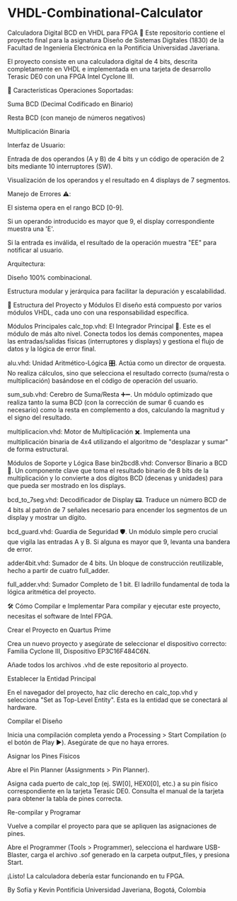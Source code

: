 # VHDL-Combinational-Calculator
Calculadora Digital BCD en VHDL para FPGA 🧮
Este repositorio contiene el proyecto final para la asignatura Diseño de Sistemas Digitales (1830) de la Facultad de Ingeniería Electrónica en la Pontificia Universidad Javeriana.

El proyecto consiste en una calculadora digital de 4 bits, descrita completamente en VHDL e implementada en una tarjeta de desarrollo Terasic DE0 con una FPGA Intel Cyclone III.

🚀 Características
Operaciones Soportadas:

Suma BCD (Decimal Codificado en Binario)

Resta BCD (con manejo de números negativos)

Multiplicación Binaria

Interfaz de Usuario:

Entrada de dos operandos (A y B) de 4 bits y un código de operación de 2 bits mediante 10 interruptores (SW).

Visualización de los operandos y el resultado en 4 displays de 7 segmentos.

Manejo de Errores ⚠️:

El sistema opera en el rango BCD [0-9].

Si un operando introducido es mayor que 9, el display correspondiente muestra una 'E'.

Si la entrada es inválida, el resultado de la operación muestra "EE" para notificar al usuario.

Arquitectura:

Diseño 100% combinacional.

Estructura modular y jerárquica para facilitar la depuración y escalabilidad.

📁 Estructura del Proyecto y Módulos
El diseño está compuesto por varios módulos VHDL, cada uno con una responsabilidad específica.

Módulos Principales
calc_top.vhd: El Integrador Principal 🧠. Este es el módulo de más alto nivel. Conecta todos los demás componentes, mapea las entradas/salidas físicas (interruptores y displays) y gestiona el flujo de datos y la lógica de error final.

alu.vhd: Unidad Aritmético-Lógica 🎛️. Actúa como un director de orquesta. No realiza cálculos, sino que selecciona el resultado correcto (suma/resta o multiplicación) basándose en el código de operación del usuario.

sum_sub.vhd: Cerebro de Suma/Resta ➕➖. Un módulo optimizado que realiza tanto la suma BCD (con la corrección de sumar 6 cuando es necesario) como la resta en complemento a dos, calculando la magnitud y el signo del resultado.

multiplicacion.vhd: Motor de Multiplicación ✖️. Implementa una multiplicación binaria de 4x4 utilizando el algoritmo de "desplazar y sumar" de forma estructural.

Módulos de Soporte y Lógica Base
bin2bcd8.vhd: Conversor Binario a BCD 🔢. Un componente clave que toma el resultado binario de 8 bits de la multiplicación y lo convierte a dos dígitos BCD (decenas y unidades) para que pueda ser mostrado en los displays.

bcd_to_7seg.vhd: Decodificador de Display 📟. Traduce un número BCD de 4 bits al patrón de 7 señales necesario para encender los segmentos de un display y mostrar un dígito.

bcd_guard.vhd: Guardia de Seguridad 🛡️. Un módulo simple pero crucial que vigila las entradas A y B. Si alguna es mayor que 9, levanta una bandera de error.

adder4bit.vhd: Sumador de 4 bits. Un bloque de construcción reutilizable, hecho a partir de cuatro full_adder.

full_adder.vhd: Sumador Completo de 1 bit. El ladrillo fundamental de toda la lógica aritmética del proyecto.

🛠️ Cómo Compilar e Implementar
Para compilar y ejecutar este proyecto, necesitas el software de Intel FPGA.

Crear el Proyecto en Quartus Prime

Crea un nuevo proyecto y asegúrate de seleccionar el dispositivo correcto: Familia Cyclone III, Dispositivo EP3C16F484C6N.

Añade todos los archivos .vhd de este repositorio al proyecto.

Establecer la Entidad Principal

En el navegador del proyecto, haz clic derecho en calc_top.vhd y selecciona "Set as Top-Level Entity". Esta es la entidad que se conectará al hardware.

Compilar el Diseño

Inicia una compilación completa yendo a Processing > Start Compilation (o el botón de Play ▶️). Asegúrate de que no haya errores.

Asignar los Pines Físicos

Abre el Pin Planner (Assignments > Pin Planner).

Asigna cada puerto de calc_top (ej. SW[0], HEX0[0], etc.) a su pin físico correspondiente en la tarjeta Terasic DE0. Consulta el manual de la tarjeta para obtener la tabla de pines correcta.

Re-compilar y Programar

Vuelve a compilar el proyecto para que se apliquen las asignaciones de pines.

Abre el Programmer (Tools > Programmer), selecciona el hardware USB-Blaster, carga el archivo .sof generado en la carpeta output_files, y presiona Start.

¡Listo! La calculadora debería estar funcionando en tu FPGA.

By Sofía y Kevin
Pontificia Universidad Javeriana, Bogotá, Colombia
